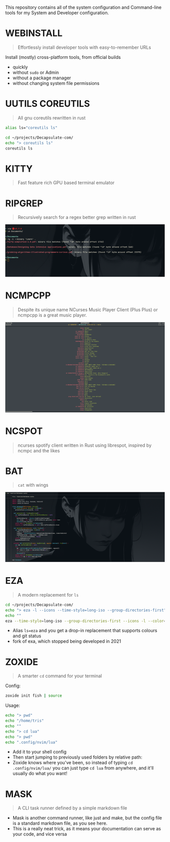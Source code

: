 This repository contains all of the system configuration and Command-line tools for my System and Developer configuration.

# WEBINSTALL

> Effortlessly install developer tools with easy-to-remember URLs

Install (mostly) cross-platform tools, from official builds

- quickly
- without `sudo` or Admin
- without a package manager
- without changing system file permissions

# UUTILS COREUTILS

> All gnu coreutils rewritten in rust

```bash
alias ls="coreutils ls"
```

```bash +exec_replace
cd ~/projects/Decapsulate-com/
echo "> coreutils ls"
coreutils ls
```

# KITTY

> Fast feature rich GPU based terminal emulator

# RIPGREP

> Recursively search for a regex better grep written in rust

![Kitty](screenshot/kitty.png)

# NCMPCPP

> Despite its unique name NCurses Music Player Client (Plus Plus) or ncmpcpp is a great music player.

![ncmpcpp](screenshot/ncmpcpp.png)

# NCSPOT

> ncurses spotify client written in Rust using librespot, inspired by ncmpc and the likes

# BAT

> `cat` with wings

![bat](screenshot/bat.png)

# EZA

> A modern replacement for `ls`

```bash +exec_replace
cd ~/projects/Decapsulate-com/
echo "> eza -l --icons --time-style=long-iso --group-directories-first"
echo ""
eza --time-style=long-iso --group-directories-first --icons -l --color=always
```

- Alias `ls=eza` and you get a drop-in replacement that supports colours and git status
- fork of exa, which stopped being developed in 2021

# ZOXIDE

> A smarter `cd` command for your terminal

Config:

```bash
zoxide init fish | source
```

Usage:

```bash +exec_replace
echo "> pwd"
echo "/home/tris"
echo ""
echo "> cd lua"
echo "> pwd"
echo ".config/nvim/lua"
```

- Add it to your shell config
- Then start jumping to previously used folders by relative path:
- Zoxide knows where you've been, so instead of typing `cd .config/nvim/lua/` you can just type `cd lua` from anywhere, and it'll usually do what you want!

# MASK

> A CLI task runner defined by a simple markdown file

- Mask is another command runner, like just and make, but the config file is a standard markdown file, as you see here.
- This is a really neat trick, as it means your documentation can serve as your code, and vice versa
